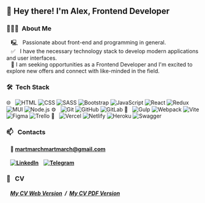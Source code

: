 <h2>👋 Hey there! I'm Alex, Frontend Developer</h2>

<h3> 👨🏻‍💻 &nbsp;About Me </h3>

&nbsp;&nbsp; &#128435; &nbsp; Passionate about front-end and programming in general.<br>
&nbsp;&nbsp; &#9989; &nbsp; I have the necessary technology stack to develop modern applications and user interfaces.<br> 
&nbsp;&nbsp; 💞️ I am seeking opportunities as a Frontend Developer and I'm excited to explore new offers and connect with like-minded in the field.<br>

<h3> 🛠 &nbsp;Tech Stack</h3>

🌐 &nbsp;
    ![HTML](https://img.shields.io/badge/-HTML5-333333?style=flat&logo=HTML5)
    ![CSS](https://img.shields.io/badge/-CSS-333333?style=flat&logo=CSS3&logoColor=1572B6)
    ![SASS](https://img.shields.io/badge/-Sass-333333?style=flat&logo=sass)
    ![Bootstrap](https://img.shields.io/badge/-Bootstrap-333333?style=flat&logo=bootstrap)
    ![JavaScript](https://img.shields.io/badge/-JavaScript-333333?style=flat&logo=javascript)
    ![React](https://img.shields.io/badge/-React-333333?style=flat&logo=react)
    ![Redux](https://img.shields.io/badge/-Redux-333333?style=flat&logo=redux)
    ![MUI](https://img.shields.io/badge/-Mui-333333?style=flat&logo=mui)
    ![Node.js](https://img.shields.io/badge/-Node.js-333333?style=flat&logo=node.js)
⚙️ &nbsp;
    ![Git](https://img.shields.io/badge/-Git-333333?style=flat&logo=git)
    ![GitHub](https://img.shields.io/badge/-GitHub-333333?style=flat&logo=github)
    ![GitLab](https://img.shields.io/badge/-GitLab-333333?style=flat&logo=gitlab)
🔧 &nbsp;
    ![Gulp](https://img.shields.io/badge/-Gulp-333333?style=flat&logo=gulp)
    ![Webpack](https://img.shields.io/badge/-Webpack-333333?style=flat&logo=webpack)
    ![Vite](https://img.shields.io/badge/-Vite-333333?style=flat&logo=vite)
    ![Figma](https://img.shields.io/badge/-Figma-333333?style=flat&logo=figma)
    ![Trello](https://img.shields.io/badge/-Trello-333333?style=flat&logo=trello)
🚀 &nbsp;
    ![Vercel](https://img.shields.io/badge/-Vercel-333333?style=flat&logo=vercel)
    ![Netlify](https://img.shields.io/badge/-Netlify-333333?style=flat&logo=netlify)
    ![Heroku](https://img.shields.io/badge/-Heroku-333333?style=flat&logo=heroku)
    ![Swagger](https://img.shields.io/badge/-Swagger-333333?style=flat&logo=swagger)
    
<h3> 📫 &nbsp; Contacts</h3>

 #### &nbsp;&nbsp; &#128232; martmarchmartmarch@gmail.com
 #### &nbsp;&nbsp; [![LinkedIn](https://img.shields.io/badge/-LinkedIn-333333?style=flat&logo=linkedin)](https://www.linkedin.com/in/oleksii-hiriavenko//) &nbsp;&nbsp; [![Telegram](https://img.shields.io/badge/-Telegram-333333?style=flat&logo=telegram)](https://t.me/Alleexxeeyy)

 <h3> 📃 &nbsp; CV</h3>
 
 ##### &nbsp;&nbsp; [My CV Web Version](https://alexhiriavenko.github.io/rsschool-cv/) &nbsp;/&nbsp; [My CV PDF Version](https://drive.google.com/file/d/18C7pwdXaULREjBnGeoD6vTAh0SF-41Qc/view?usp=sharing)

<!---
AlexHiriavenko/AlexHiriavenko is a ✨ special ✨ repository because its `README.md` (this file) appears on your GitHub profile.
You can click the Preview link to take a look at your changes.
--->
